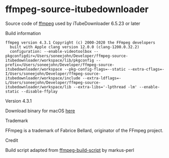 # ffmpeg-source-itubedownloader

Source code of [ffmpeg](https://ffmpeg.org/) used by iTubeDownloader 6.5.23 or later 

Build information 

```
ffmpeg version 4.3.1 Copyright (c) 2000-2020 the FFmpeg developers
  built with Apple clang version 12.0.0 (clang-1200.0.32.2)
  configuration: --enable-videotoolbox --pkgconfigdir=/Users/soneejohn/Developer/ffmpeg-source-itubedownloader/workspace/lib/pkgconfig --prefix=/Users/soneejohn/Developer/ffmpeg-source-itubedownloader/workspace --pkg-config-flags=--static --extra-cflags=-I/Users/soneejohn/Developer/ffmpeg-source-itubedownloader/workspace/include --extra-ldflags=-L/Users/soneejohn/Developer/ffmpeg-source-itubedownloader/workspace/lib --extra-libs='-lpthread -lm' --enable-static --disable-ffplay
```

Version 4.3.1

Download binary for macOS [here](https://github.com/SoneeJohn/ffmpeg-source-itubedownloader/releases/download/v4.2/ffmpeg)

Trademark

FFmpeg is a trademark of Fabrice Bellard, originator of the FFmpeg project.

Credit 

Build script adapted from [
ffmpeg-build-script](https://github.com/markus-perl/ffmpeg-build-script) by markus-perl
